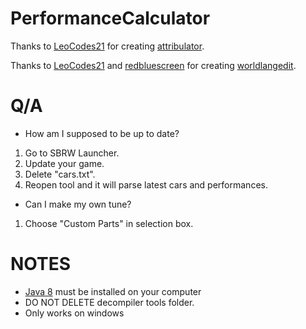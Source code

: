 # PerformanceCalculator
Thanks to [LeoCodes21](https://github.com/LeoCodes21) for creating [attribulator](https://github.com/NFSTools/Attribulator).

Thanks to [LeoCodes21](https://github.com/LeoCodes21) and [redbluescreen](https://github.com/redbluescreen) for creating [worldlangedit](https://github.com/WorldUnitedNFS/worldlangedit).

# Q/A
* How am I supposed to be up to date?
1. Go to SBRW Launcher. 
2. Update your game.
3. Delete "cars.txt". 
4. Reopen tool and it will parse latest cars and performances.

* Can I make my own tune?
1. Choose "Custom Parts" in selection box.

# NOTES
* [Java 8](https://www.java.com/en/download) must be installed on your computer
* DO NOT DELETE decompiler tools folder.
* Only works on windows
